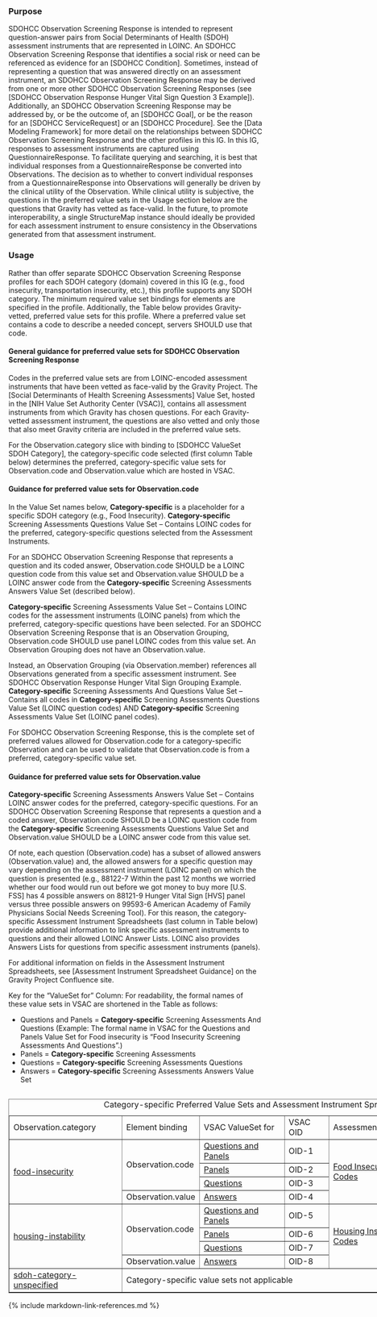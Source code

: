 
### Purpose
SDOHCC Observation Screening Response is intended to represent question-answer pairs from Social Determinants of Health (SDOH) assessment instruments that are represented in LOINC. An SDOHCC Observation Screening Response that identifies a social risk or need can be referenced as evidence for an [SDOHCC Condition]. Sometimes, instead of representing a question that was answered directly on an assessment instrument, an SDOHCC Observation Screening Response may be derived from one or more other SDOHCC Observation Screening Responses (see [SDOHCC Observation Response Hunger Vital Sign Question 3 Example]). Additionally, an SDOHCC Observation Screening Response may be addressed by, or be the outcome of, an [SDOHCC Goal], or be the reason for an [SDOHCC ServiceRequest] or an [SDOHCC Procedure]. See the [Data Modeling Framework] for more detail on the relationships between SDOHCC Observation Screening Response and the other profiles in this IG.
In this IG, responses to assessment instruments are captured using QuestionnaireResponse. To facilitate querying and searching, it is best that individual responses from a QuestionnaireResponse be converted into Observations. The decision as to whether to convert individual responses from a QuestionnaireResponse into Observations will generally be driven by the clinical utility of the Observation. While clinical utility is subjective, the questions in the preferred value sets in the Usage section below are the questions that Gravity has vetted as face-valid.
In the future, to promote interoperability, a single StructureMap instance should ideally be provided for each assessment instrument to ensure consistency in the Observations generated from that assessment instrument.

### Usage

Rather than offer separate SDOHCC Observation Screening Response profiles for each SDOH category (domain) covered in this IG (e.g., food insecurity, transportation insecurity, etc.), this profile supports any SDOH category. The minimum required value set bindings for elements are specified in the profile. Additionally, the Table below provides Gravity-vetted, preferred value sets for this profile. Where a preferred value set contains a code to describe a needed concept, servers SHOULD use that code.

#### General guidance for preferred value sets for SDOHCC Observation Screening Response

Codes in the preferred value sets are from LOINC-encoded assessment instruments that have been vetted as face-valid by the Gravity Project. The [Social Determinants of Health Screening Assessments] Value Set, hosted in the [NIH Value Set Authority Center (VSAC)], contains all assessment instruments from which Gravity has chosen questions. For each Gravity-vetted assessment instrument, the questions are also vetted and only those that also meet Gravity criteria are included in the preferred value sets.

For the Observation.category slice with binding to [SDOHCC ValueSet SDOH Category], the category-specific code selected (first column Table below) determines the preferred, category-specific value sets for Observation.code and Observation.value which are hosted in VSAC.

#### Guidance for preferred value sets for Observation.code

In the Value Set names below,  **Category-specific** is a placeholder for a specific SDOH category (e.g., Food Insecurity).
 **Category-specific** Screening Assessments Questions Value Set – Contains LOINC codes for the preferred, category-specific questions selected from the Assessment Instruments.

For an SDOHCC Observation Screening Response that represents a question and its coded answer, Observation.code SHOULD be a LOINC question code from this value set and Observation.value SHOULD be a LOINC answer code from the  **Category-specific** Screening Assessments Answers Value Set (described below).

 **Category-specific** Screening Assessments Value Set – Contains LOINC codes for the assessment instruments (LOINC panels) from which the preferred, category-specific questions have been selected.
For an SDOHCC Observation Screening Response that is an Observation Grouping, Observation.code SHOULD use panel LOINC codes from this value set. An Observation Grouping does not have an Observation.value.

Instead, an Observation Grouping (via Observation.member) references all Observations generated from a specific assessment instrument. See SDOHCC Observation Response Hunger Vital Sign Grouping Example.
 **Category-specific** Screening Assessments And Questions Value Set – Contains all codes in  **Category-specific** Screening Assessments Questions Value Set (LOINC question codes) AND  **Category-specific** Screening Assessments Value Set (LOINC panel codes).

For SDOHCC Observation Screening Response, this is the complete set of preferred values allowed for Observation.code for a category-specific Observation and can be used to validate that Observation.code is from a preferred, category-specific value set.

#### Guidance for preferred value sets for Observation.value

 **Category-specific** Screening Assessments Answers Value Set – Contains LOINC answer codes for the preferred, category-specific questions.
For an SDOHCC Observation Screening Response that represents a question and a coded answer, Observation.code SHOULD be a LOINC question code from the  **Category-specific** Screening Assessments Questions Value Set and Observation.value SHOULD be a LOINC answer code from this value set.

Of note, each question (Observation.code) has a subset of allowed answers (Observation.value) and, the allowed answers for a specific question may vary depending on the assessment instrument (LOINC panel) on which the question is presented (e.g., 88122-7 Within the past 12 months we worried whether our food would run out before we got money to buy more [U.S. FSS] has 4 possible answers on 88121-9 Hunger Vital Sign [HVS] panel versus three possible answers on 99593-6 American Academy of Family Physicians Social Needs Screening Tool). For this reason, the category-specific Assessment Instrument Spreadsheets (last column in Table below) provide additional information to link specific assessment instruments to questions and their allowed LOINC Answer Lists. LOINC also provides Answers Lists for questions from specific assessment instruments (panels).

For additional information on fields in the Assessment Instrument Spreadsheets, see [Assessment Instrument Spreadsheet Guidance] on the Gravity Project Confluence site.

Key for the “ValueSet for” Column: For readability, the formal names of these value sets in VSAC are shortened in the Table as follows:
* Questions and Panels =  **Category-specific** Screening Assessments And Questions
(Example: The formal name in VSAC for the Questions and Panels Value Set for Food insecurity is “Food Insecurity Screening Assessments And Questions”.)
* Panels =  **Category-specific** Screening Assessments
* Questions =  **Category-specific** Screening Assessments Questions
* Answers =  **Category-specific** Screening Assessments Answers Value Set



<div>
<body class="vsc-initialized">
<table align="left" border="1" cellpadding="1" cellspacing="1" style="width:1000px;">
	<caption>Category-specific Preferred Value Sets and Assessment Instrument Spreadsheets</caption>
	<tbody>
		<tr>
			<td>Observation.category</td>
			<td>Element binding</td>
			<td>VSAC ValueSet for</td>
			<td>VSAC OID</td>
			<td>Assessment Instrument Spreadsheets</td>
		</tr>
		<tr>
			<td rowspan="4"><a href="CodeSystem-SDOHCC-CodeSystemTemporaryCodes.html#SDOHCC-CodeSystemTemporaryCodes-food-insecurity">food-insecurity</a></td>
			<td rowspan="3">Observation.code</td>
			<td><a href="https://www.nytimes.com">Questions and Panels</a></td>
			<td>OID-1</td>
			<td colspan="1" rowspan="4"><a href="https://www.nytimes.com">Food Insecurity Assessment Instruments Codes</a></td>
		</tr>
		<tr>
			<td><a href="https://www.nytimes.com">Panels</a></td>
			<td>OID-2</td>
		</tr>
		<tr>
			<td><a href="https://www.nytimes.com">Questions</a></td>
			<td>OID-3</td>
		</tr>
		<tr>
			<td>Observation.value</td>
			<td><a href="https://www.nytimes.com">Answers</a></td>
			<td>OID-4</td>
		</tr>
		<tr>
			<td rowspan="4"><a href="CodeSystem-SDOHCC-CodeSystemTemporaryCodes.html#SDOHCC-CodeSystemTemporaryCodes-housing-instability">housing-instability</a></td>
			<td rowspan="3">Observation.code</td>
			<td><a href="https://www.nytimes.com">Questions and Panels</a></td>
			<td>OID-5</td>
			<td colspan="1" rowspan="4"><a href="https://www.nytimes.com">Housing Instability Assessment Instruments Codes</a></td>
		</tr>
		<tr>
			<td><a href="https://www.nytimes.com">Panels</a></td>
			<td>OID-6</td>
		</tr>
		<tr>
			<td><a href="https://www.nytimes.com">Questions</a></td>
			<td>OID-7</td>
		</tr>
		<tr>
			<td>Observation.value</td>
			<td><a href="https://www.nytimes.com">Answers</a></td>
			<td>OID-8</td>
		</tr>
		<tr>
			<td><a href="CodeSystem-SDOHCC-CodeSystemTemporaryCodes.html#SDOHCC-CodeSystemTemporaryCodes-sdoh-category-unspecified">sdoh-category-unspecified</a></td>
			<td colspan="5" rowspan="1">Category-specific value sets not applicable</td>
		</tr>
	</tbody>
</table>


{% include markdown-link-references.md %}